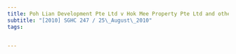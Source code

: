 ```yaml
---
title: Poh Lian Development Pte Ltd v Hok Mee Property Pte Ltd and others 
subtitle: "[2010] SGHC 247 / 25\_August\_2010"
tags:


---
```


